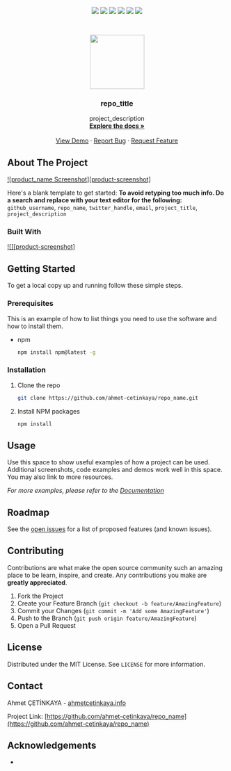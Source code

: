 <p align="center">
  <a href="https://github.com/ahmet-cetinkaya/repo_name/graphs/contributors"><img src="https://img.shields.io/github/contributors/ahmet-cetinkaya/repo_name.svg?style=for-the-badge"></a>
  <a href="https://github.com/ahmet-cetinkaya/repo_name/network/members"><img src="https://img.shields.io/github/forks/ahmet-cetinkaya/repo_name.svg?style=for-the-badge"></a>
  <a href="https://github.com/ahmet-cetinkaya/repo_name/stargazers"><img src="https://img.shields.io/github/stars/ahmet-cetinkaya/repo_name.svg?style=for-the-badge"></a>
  <a href="https://github.com/ahmet-cetinkaya/repo_name/issues"><img src="https://img.shields.io/github/issues/ahmet-cetinkaya/repo_name.svg?style=for-the-badge"></a>
  <a href="https://github.com/ahmet-cetinkaya/repo_name/blob/master/LICENSE.txt"><img src="https://img.shields.io/github/license/ahmet-cetinkaya/repo_name.svg?style=for-the-badge"></a>
  <a href="https://linkedin.com/in/ahmet-cetinkaya"><img src="https://img.shields.io/badge/LinkedIn-0077B5?style=for-the-badge&logo=linkedin&logoColor=white"></a>
</p>
<br />

<p align="center">
  <a href="https://github.com/ahmet-cetinkaya/repo_name"><img src="repo_icon" height="125"></a>
  <h3 align="center">repo_title</h3>
  <p align="center">
    project_description
    <br />
    <a href="https://github.com/ahmet-cetinkaya/repo_name"><strong>Explore the docs »</strong></a>
    <br />
    <br />
    <a href="https://github.com/ahmet-cetinkaya/repo_name">View Demo</a>
    ·
    <a href="https://github.com/ahmet-cetinkaya/repo_name/issues">Report Bug</a>
    ·
    <a href="https://github.com/ahmet-cetinkaya/repo_name/issues">Request Feature</a>
  </p>
</p>

## About The Project
[![product_name Screenshot][product-screenshot]](https://example.com)

Here's a blank template to get started:
**To avoid retyping too much info. Do a search and replace with your text editor for the following:**
`github_username`, `repo_name`, `twitter_handle`, `email`, `project_title`, `project_description`

### Built With
[![][product-screenshot]](https://example.com)

## Getting Started
To get a local copy up and running follow these simple steps.

### Prerequisites
This is an example of how to list things you need to use the software and how to install them.

- npm
  ```sh
  npm install npm@latest -g
  ```

### Installation
1. Clone the repo
   ```sh
   git clone https://github.com/ahmet-cetinkaya/repo_name.git
   ```
2. Install NPM packages
   ```sh
   npm install
   ```

## Usage
Use this space to show useful examples of how a project can be used. Additional screenshots, code examples and demos work well in this space. You may also link to more resources.

_For more examples, please refer to the [Documentation](https://example.com)_

## Roadmap
See the [open issues](https://github.com/ahmet-cetinkaya/repo_name/issues) for a list of proposed features (and known issues).

## Contributing
Contributions are what make the open source community such an amazing place to be learn, inspire, and create. Any contributions you make are **greatly appreciated**.

1. Fork the Project
2. Create your Feature Branch (`git checkout -b feature/AmazingFeature`)
3. Commit your Changes (`git commit -m 'Add some AmazingFeature'`)
4. Push to the Branch (`git push origin feature/AmazingFeature`)
5. Open a Pull Request

## License
Distributed under the MIT License. See `LICENSE` for more information.

## Contact
Ahmet ÇETİNKAYA - [ahmetcetinkaya.info](https://ahmetcetinkaya.info/)

Project Link: [https://github.com/ahmet-cetinkaya/repo_name](https://github.com/ahmet-cetinkaya/repo_name)

## Acknowledgements
- []()

